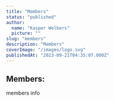 ```yaml
---
title: "Members"
status: "published"
author:
  name: "Kasper Welbers"
  picture: ""
slug: "members"
description: "Members"
coverImage: "/images/logo.svg"
publishedAt: "2023-09-21T04:35:07.000Z"
---
```


## Members:

members info
